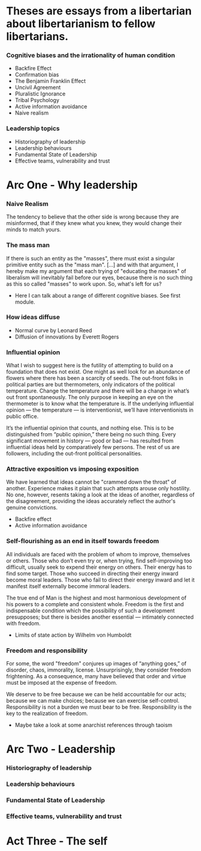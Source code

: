 # Theses are essays from a libertarian about libertarianism to fellow libertarians.

### Cognitive biases and the irrationality of human condition
* Backfire Effect
* Confirmation bias
* The Benjamin Franklin Effect
* Uncivil Agreement
* Pluralistic Ignorance
* Tribal Psychology
* Active information avoidance
* Naive realism

### Leadership topics
* Historiography of leadership
* Leadership behaviours
* Fundamental State of Leadership
* Effective teams, vulnerability and trust

# Arc One - Why leadership

### Naive Realism
The tendency to believe that the other side is wrong because they are misinformed, that if they knew what you knew, they would change their minds to match yours.

### The mass man
If there is such an entity as the "masses", there must exist a singular primitive entity such as the "mass man".
[...] and with that argument, I hereby make my argument that each trying of "educating the masses" of liberalism will inevitably fail before our eyes, because there is no such thing as this so called "masses" to work upon. So, what's left for us?

 - Here I can talk about a range of different cognitive biases. See first module.

### How ideas diffuse
 - Normal curve by Leonard Reed
 - Diffusion of innovations by Everett Rogers

### Influential opinion
What I wish to suggest here is the futility of attempting to build on a foundation that does not exist. One might as well look for an abundance of flowers where there has been a scarcity of seeds. The out-front folks in political parties are but thermometers, only indicators of the political temperature. Change the temperature and there will be a change in what’s out front spontaneously. The only purpose in keeping an eye on the thermometer is to know what the temperature is. If the underlying influential opinion — the temperature — is interventionist, we’ll have interventionists in public office.

It’s the influential opinion that counts, and nothing else. This is to be distinguished from “public opinion,” there being no such thing. Every significant movement in history — good or bad — has resulted from influential ideas held by comparatively few persons. The rest of us are followers, including the out-front political personalities.

### Attractive exposition vs imposing exposition
We have learned that ideas cannot be "crammed down the throat" of another. Experience makes it plain that such attempts arouse only hostility. No one, however, resents taking a look at the ideas of another, regardless of the disagreement, providing the ideas accurately reflect the author's genuine convictions.

- Backfire effect
- Active information avoidance

### Self-flourishing as an end in itself towards freedom
All individuals are faced with the problem of whom to improve, themselves or others. Those who don’t even try or, when trying, find self-improving too difficult, usually seek to expend their energy on others. Their energy has to find some target. Those who succeed in directing their energy inward become moral leaders. Those who fail to direct their energy inward and let it manifest itself externally become immoral leaders.

The true end of Man is the highest and most harmonious development of his powers to a complete and consistent whole. Freedom is the first and indispensable condition which the possibility of such a development presupposes; but there is besides another essential — intimately connected with freedom.

 - Limits of state action by Wilhelm von Humboldt

### Freedom and responsibility
For some, the word "freedom" conjures up images of “anything goes,” of disorder, chaos, immorality, license. Unsurprisingly, they consider freedom frightening. As a consequence, many have believed that order and virtue must be imposed at the expense of freedom.

We deserve to be free because we can be held accountable for our acts; because we can make choices; because we can exercise self-control. Responsibility is not a burden we must bear to be free. Responsibility is the key to the realization of freedom.

 - Maybe take a look at some anarchist references through taoism

 # Arc Two - Leadership

### Historiography of leadership
### Leadership behaviours
### Fundamental State of Leadership
### Effective teams, vulnerability and trust

# Act Three - The self
 
